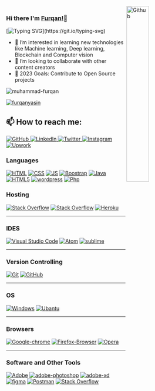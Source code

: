 <img width="35%" align="right" alt="Github" src="https://user-images.githubusercontent.com/48678280/88862734-4903af80-d201-11ea-968b-9c939d88a37c.gif" />

### Hi there I'm [Furqan!](https://www.upwork.com/freelancers/~01efa4551d90f9c829)👋 </hr>

[![Typing SVG](https://readme-typing-svg.herokuapp.com/?lines=Front-End+Developer;Wordpress+Developer;Digital+Markerter(facebook-ads,Google-ads);)](https://git.io/typing-svg)

- 🔭 I’m interested in learning new technologies like Machine learning, Deep learning, Blockchain and Computer vision 
- 👯 I’m looking to collaborate with other content creators
- 🥅 2023 Goals: Contribute to Open Source projects

<p align="left"> <img src="https://komarev.com/ghpvc/?username=furqanyasin&label=Profile%20views&color=0e75b6&style=flat" alt="muhammad-furqan" /> </p>

<p align="left"> <a href="https://github.com/ryo-ma/github-profile-trophy"><img src="https://github-profile-trophy.vercel.app/?username=furqanyasin" alt="
furqanyasin" /></a> </p>


## 📫 How to reach me:
<a href="https://github.com/furqanyasin/">
  <img src="https://img.shields.io/badge/-Give%20me%20a%20star%20on%20GitHub-333333?style=flat&logo=github" alt="GitHub" />
</a>
<a href="https://www.linkedin.com/in/mfurqanyasin/">
  <img src="https://img.shields.io/badge/-Follow%20me%20on%20LinkedIn-333333?style=flat&logo=linkedin" alt="LinkedIn" />
</a>
<a href="https://twitter.com/ChFurqanyasin">
  <img src="https://img.shields.io/badge/-Follow%20me%20on%20Twitter-333333?style=flat&logo=twitter" alt="Twitter" />
</a>
<a href="https://www.instagram.com/mfurqanyasin/">
  <img src="https://img.shields.io/badge/-Follow%20me%20on%20Instagram-333333?style=flat&logo=instagram" alt="Instagram" />
</a>
<a href="https://www.upwork.com/freelancers/~01efa4551d90f9c829">
  <img src="https://img.shields.io/badge/-Hire%20me%20on%20UpWork-333333?style=flat&logo=upwork" alt="Upwork" />
</a>


### Languages 

<a href="#"><img alt="HTML" src="https://img.shields.io/badge/HTML%20-%23E34F26.svg?logo=html5&logoColor=white" ></a>
<a href="#"><img alt="CSS" src="https://img.shields.io/badge/CSS%20-%231572B6.svg?logo=css3&logoColor=white" ></a>
<a href="#"><img alt="JS" src="https://img.shields.io/badge/JavaScript%20-%23F7DF1E.svg?logo=javascript&logoColor=black" ></a>
<a href="#"><img alt="Boostrap" src="https://img.shields.io/badge/-Bootstrap-563D7C?&logo=bootstrap" ></a>
<a href="#"><img alt="Java" src="https://img.shields.io/badge/java%20-%2343853D.svg?logo=java&logoColor=white" ></a>
<a href="#"><img alt="HTML5" src="https://img.shields.io/badge/-HTML5-333333?style=flat&logo=HTML5" ></a>
<a href="#"><img alt="wordpress" src="https://img.shields.io/badge/-WordPress-333333?style=flat&logo=wordpress" ></a>
<a href="#"><img alt="Php" src="https://img.shields.io/badge/-Php-333333?style=flat&logo=php" ></a>


### Hosting

<a href="#"><img alt="Stack Overflow" src="https://img.shields.io/badge/Amazon_AWS-232F3E?&logo=amazon-aws&logoColor=white"></a>
<a href="#"><img alt="Stack Overflow" src="https://img.shields.io/badge/Netlify-00C7B7?&logo=netlify&logoColor=white"></a>
<a href="#"><img alt="Heroku" src="https://img.shields.io/badge/Heroku%20-%23430098.svg?logo=heroku&logoColor=white"></a>

---

### IDES

<a href="#"><img alt="Visual Studio Code" src="https://img.shields.io/badge/Visual%20Studio%20Code-0078d7.svg?logo=visual-studio-code&logoColor=white"></a>
<a href="#"><img alt="Atom" src="https://img.shields.io/badge/Atom-66595C?&logo=Atom&logoColor=white"></a>
<a href="#"><img alt="sublime" src="https://img.shields.io/badge/sublime_text-%23575757.svg?&logo=sublime-text&logoColor=important"></a>

---
### Version Controlling

<a href="#"><img alt="Git" src="https://img.shields.io/badge/-Git-black?&logo=git" ></a>
<a href="#"><img alt="GitHub" src="https://img.shields.io/badge/-GitHub-181717?style=flat-square&logo=github" ></a>

---

### OS

<a href="#"><img alt="Windows" src="https://img.shields.io/badge/Windows-0078D6?&logo=windows&logoColor=white" ></a>
<a href="#"><img alt="Ubantu" src="https://img.shields.io/badge/Ubuntu%20-%23E34F26.svg?logo=Ubuntu&logoColor=white" ></a>

---

### Browsers

<a href="#"><img alt="Google-chrome" src="https://img.shields.io/badge/Google_chrome-4285F4?&logo=Google-chrome&logoColor=white" ></a>
<a href="#"><img alt="Firefox-Browser" src="https://img.shields.io/badge/Firefox_Browser-FF7139?&logo=Firefox-Browser&logoColor=white" ></a>
<a href="#"><img alt="Opera" src="https://img.shields.io/badge/Opera-FF1B2D?&logo=Opera&logoColor=white" ></a>

---

### Software and Other Tools

<a href="#"><img alt="Adobe" src="https://img.shields.io/badge/Adobe%20-%23FF0000.svg?logo=adobe&logoColor=white"></a>
<a href="#"><img alt="adobe-photoshop" src="https://img.shields.io/badge/-Photoshop-333333?style=flat&logo=adobe-photoshop"></a>
<a href="#"><img alt="adobe-xd" src="https://img.shields.io/badge/-XD-333333?style=flat&logo=adobe-xd"></a>
<a href="#"><img alt="figma" src="https://img.shields.io/badge/-Figma-333333?style=flat&logo=figma"></a>
<a href="#"><img alt="Postman" src="https://img.shields.io/badge/Postman-FF6C37?logo=postman&logoColor=white"></a>
<a href="#"><img alt="Stack Overflow" src="https://img.shields.io/badge/-Stack%20Overflow-FE7A16?logo=stack-overflow&logoColor=white"></a>

 <!--
### Connect with me

[<img src="https://img.shields.io/badge/Facebook-1877F2?&logo=facebook&logoColor=white"/>](https://www.facebook.com/mfurqanyasinn)
[<img src="https://img.shields.io/badge/Twitter-1DA1F2?&logo=twitter&logoColor=white"/>](https://twitter.com/ChFurqanyasin)
[<img src="https://img.shields.io/badge/Linkedin-1877F2?&logo=linkedin&logoColor=white"/>](https://www.linkedin.com/in/mfurqanyasin/)
-->
